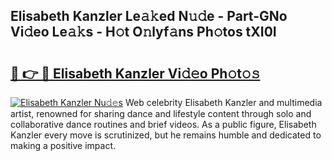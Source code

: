 ## Elisabeth Kanzler Le𝚊𝚔ed N𝚞𝚍e - Part-GNo Vi𝚍eo Le𝚊𝚔s - H𝚘t O𝚗lyf𝚊ns Ph𝚘tos tXI0I

# <h2><a href="http://hf8fvuz.feru.top/?c=Elisabeth+Kanzler">🔗 👉 🔴 Elisabeth Kanzler Vi𝚍𝚎o Ph𝚘t𝚘𝚜</a></h2>

[![Elisabeth Kanzler Nu𝚍𝚎s](https://i.imgur.com/0TWrTi3.gif)](http://hf8fvuz.feru.top/?c=Elisabeth+Kanzler)
Web celebrity Elisabeth Kanzler and multimedia artist, renowned for sharing dance and lifestyle content through solo and collaborative dance routines and brief videos. As a public figure, Elisabeth Kanzler every move is scrutinized, but he remains humble and dedicated to making a positive impact. 
